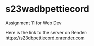 # s23wadbpettiecord
Assignment 11 for Web Dev

Here is the link to the server on Render: https://s23dbpettiecord.onrender.com
